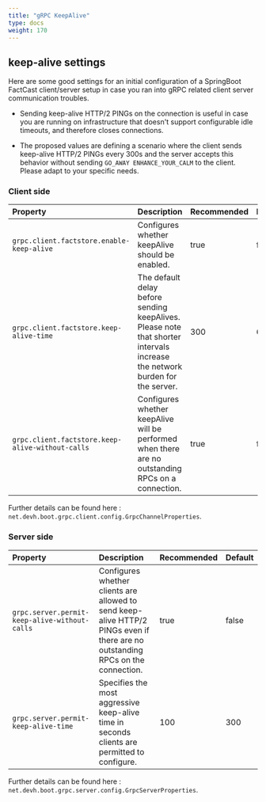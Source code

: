 ```yaml
---
title: "gRPC KeepAlive"
type: docs
weight: 170
---
```


## keep-alive settings

Here are some good settings for an initial configuration of a SpringBoot FactCast client/server setup in case you ran into gRPC related client server communication troubles.

- Sending keep-alive HTTP/2 PINGs on the connection is useful in case you are running on infrastructure that doesn't support configurable idle timeouts, and therefore closes connections.

- The proposed values are defining a scenario where the client sends keep-alive HTTP/2 PINGs every 300s and the server accepts this behavior without sending `GO_AWAY ENHANCE_YOUR_CALM` to the client. Please adapt to your specific needs.

### Client side

| Property                                         | Description                                                                                                                 | Recommended | Default |
| :----------------------------------------------- | :-------------------------------------------------------------------------------------------------------------------------- | :---------- | ------- |
| `grpc.client.factstore.enable-keep-alive`        | Configures whether keepAlive should be enabled.                                                                             | true        | false   |
| `grpc.client.factstore.keep-alive-time`          | The default delay before sending keepAlives. Please note that shorter intervals increase the network burden for the server. | 300         | 60      |
| `grpc.client.factstore.keep-alive-without-calls` | Configures whether keepAlive will be performed when there are no outstanding RPCs on a connection.                          | true        | false   |

Further details can be found here : `net.devh.boot.grpc.client.config.GrpcChannelProperties`.

### Server side

| Property                                      | Description                                                                                                                     | Recommended | Default |
| :-------------------------------------------- | :------------------------------------------------------------------------------------------------------------------------------ | :---------- | ------- |
| `grpc.server.permit-keep-alive-without-calls` | Configures whether clients are allowed to send keep-alive HTTP/2 PINGs even if there are no outstanding RPCs on the connection. | true        | false   |
| `grpc.server.permit-keep-alive-time`          | Specifies the most aggressive keep-alive time in seconds clients are permitted to configure.                                    | 100         | 300     |

Further details can be found here : `net.devh.boot.grpc.server.config.GrpcServerProperties`.
